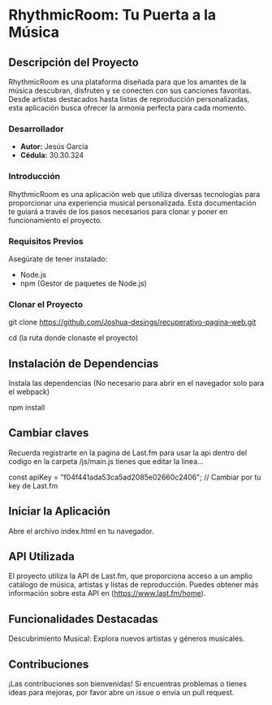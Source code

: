 # RhythmicRoom: Tu Puerta a la Música

## Descripción del Proyecto

RhythmicRoom es una plataforma diseñada para que los amantes de la música descubran, disfruten y se conecten con sus canciones favoritas. Desde artistas destacados hasta listas de reproducción personalizadas, esta aplicación busca ofrecer la armonía perfecta para cada momento.

### Desarrollador

- **Autor:** Jesús García
- **Cédula:** 30.30.324

### Introducción

RhythmicRoom es una aplicación web que utiliza diversas tecnologías para proporcionar una experiencia musical personalizada. Esta documentación te guiará a través de los pasos necesarios para clonar y poner en funcionamiento el proyecto.

### Requisitos Previos

Asegúrate de tener instalado:

- Node.js
- npm (Gestor de paquetes de Node.js)

### Clonar el Proyecto

git clone https://github.com/Joshua-desings/recuperativo-pagina-web.git

cd (la ruta donde clonaste el proyecto)

## Instalación de Dependencias

 Instala las dependencias (No necesario para abrir en el navegador solo para el webpack)
 
npm install

## Cambiar claves

 Recuerda registrarte en la pagina de Last.fm para usar la api dentro del codigo en la carpeta /js/main.js tienes que editar la linea...

const apiKey = "f04f441ada53ca5ad2085e02660c2406"; // Cambiar por tu key de Last.fm

## Iniciar la Aplicación
Abre el archivo index.html en tu navegador.

## API Utilizada
El proyecto utiliza la API de Last.fm, que proporciona acceso a un amplio catálogo de música, artistas y listas de reproducción. Puedes obtener más información sobre esta API en (https://www.last.fm/home).

## Funcionalidades Destacadas
Descubrimiento Musical: Explora nuevos artistas y géneros musicales.

## Contribuciones
¡Las contribuciones son bienvenidas! Si encuentras problemas o tienes ideas para mejoras, por favor abre un issue o envía un pull request.

